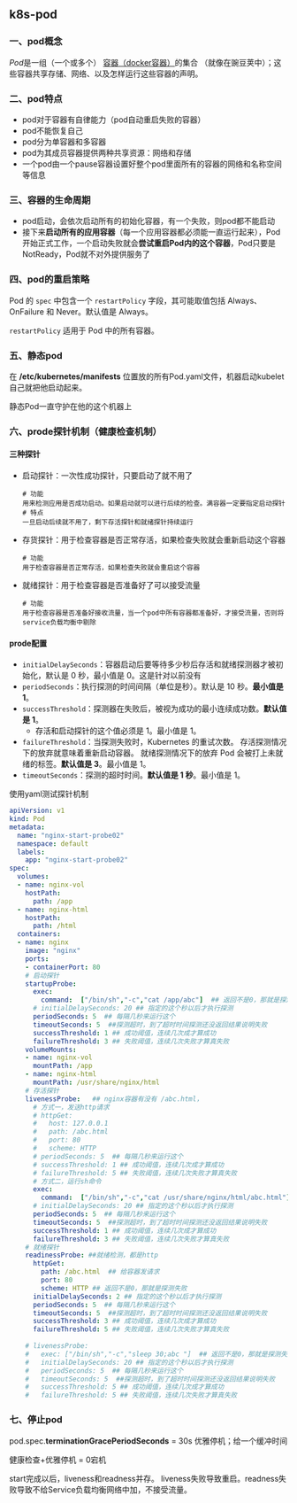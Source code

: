 ## k8s-pod

### 一、pod概念

*Pod*是一组（一个或多个） [容器（docker容器）](https://kubernetes.io/zh/docs/concepts/overview/what-is-kubernetes/#why-containers)的集合 （就像在豌豆荚中）；这些容器共享存储、网络、以及怎样运行这些容器的声明。

### 二、pod特点

- pod对于容器有自律能力（pod自动重启失败的容器）
- pod不能恢复自己
- pod分为单容器和多容器
- pod为其成员容器提供两种共享资源：网络和存储
- 一个pod由一个pause容器设置好整个pod里面所有的容器的网络和名称空间等信息

### 三、容器的生命周期

- pod启动，会依次启动所有的初始化容器，有一个失败，则pod都不能启动
- 接下来**启动所有的应用容器**（每一个应用容器都必须能一直运行起来），Pod开始正式工作，一个启动失败就会**尝试重启Pod内的这个容器**，Pod只要是NotReady，Pod就不对外提供服务了

### 四、pod的重启策略

Pod 的 `spec` 中包含一个 `restartPolicy` 字段，其可能取值包括 Always、OnFailure 和 Never。默认值是 Always。

`restartPolicy` 适用于 Pod 中的所有容器。

### 五、静态pod

在  **/etc/kubernetes/manifests** 位置放的所有Pod.yaml文件，机器启动kubelet自己就把他启动起来。

静态Pod一直守护在他的这个机器上

### 六、prode探针机制（健康检查机制）

#### 三种探针

- 启动探针：一次性成功探针，只要启动了就不用了

  ```
  # 功能
  用来检测应用是否成功启动。如果启动就可以进行后续的检查。满容器一定要指定启动探针
  # 特点
  一旦启动后续就不用了，剩下存活探针和就绪探针持续运行
  ```

- 存货探针：用于检查容器是否正常存活，如果检查失败就会重新启动这个容器

  ```
  # 功能
  用于检查容器是否正常存活，如果检查失败就会重启这个容器
  ```

- 就绪探针：用于检查容器是否准备好了可以接受流量

  ```
  # 功能
  用于检查容器是否准备好接收流量，当一个pod中所有容器都准备好，才接受流量，否则将service负载均衡中剔除
  ```

  

#### prode配置

- `initialDelaySeconds`：容器启动后要等待多少秒后存活和就绪探测器才被初始化，默认是 0 秒，最小值是 0。这是针对以前没有
- `periodSeconds`：执行探测的时间间隔（单位是秒）。默认是 10 秒。**最小值是 1**。
- `successThreshold`：探测器在失败后，被视为成功的最小连续成功数。**默认值是 1**。 
  - 存活和启动探针的这个值必须是 1。最小值是 1。
- `failureThreshold`：当探测失败时，Kubernetes 的重试次数。 存活探测情况下的放弃就意味着重新启动容器。 就绪探测情况下的放弃 Pod 会被打上未就绪的标签。**默认值是 3**。最小值是 1。
- `timeoutSeconds`：探测的超时时间。**默认值是 1 秒**。最小值是 1。 

使用yaml测试探针机制

```yaml
apiVersion: v1
kind: Pod
metadata:
  name: "nginx-start-probe02"
  namespace: default
  labels:
    app: "nginx-start-probe02"
spec:
  volumes:
  - name: nginx-vol
    hostPath: 
      path: /app
  - name: nginx-html
    hostPath: 
      path: /html
  containers:
  - name: nginx
    image: "nginx"
    ports:
    - containerPort: 80
    # 启动探针
    startupProbe:
      exec:
        command:  ["/bin/sh","-c","cat /app/abc"]  ## 返回不是0，那就是探测失败
      # initialDelaySeconds: 20 ## 指定的这个秒以后才执行探测
      periodSeconds: 5  ## 每隔几秒来运行这个
      timeoutSeconds: 5  ##探测超时，到了超时时间探测还没返回结果说明失败
      successThreshold: 1 ## 成功阈值，连续几次成才算成功
      failureThreshold: 3 ## 失败阈值，连续几次失败才算真失败
    volumeMounts:
    - name: nginx-vol
      mountPath: /app
    - name: nginx-html
      mountPath: /usr/share/nginx/html
    # 存活探针
    livenessProbe:   ## nginx容器有没有 /abc.html，
      # 方式一，发送http请求
      # httpGet:
      #   host: 127.0.0.1
      #   path: /abc.html
      #   port: 80
      #   scheme: HTTP
      # periodSeconds: 5  ## 每隔几秒来运行这个
      # successThreshold: 1 ## 成功阈值，连续几次成才算成功
      # failureThreshold: 5 ## 失败阈值，连续几次失败才算真失败
      # 方式二，运行sh命令
      exec:
        command:  ["/bin/sh","-c","cat /usr/share/nginx/html/abc.html"]  ## 返回不是0，那就是探测失败
      # initialDelaySeconds: 20 ## 指定的这个秒以后才执行探测
      periodSeconds: 5  ## 每隔几秒来运行这个
      timeoutSeconds: 5  ##探测超时，到了超时时间探测还没返回结果说明失败
      successThreshold: 1 ## 成功阈值，连续几次成才算成功
      failureThreshold: 3 ## 失败阈值，连续几次失败才算真失败
    # 就绪探针
    readinessProbe: ##就绪检测，都是http
      httpGet:  
        path: /abc.html  ## 给容器发请求
        port: 80
        scheme: HTTP ## 返回不是0，那就是探测失败
      initialDelaySeconds: 2 ## 指定的这个秒以后才执行探测
      periodSeconds: 5  ## 每隔几秒来运行这个
      timeoutSeconds: 5  ##探测超时，到了超时时间探测还没返回结果说明失败
      successThreshold: 3 ## 成功阈值，连续几次成才算成功
      failureThreshold: 5 ## 失败阈值，连续几次失败才算真失败
     
    # livenessProbe:
    #   exec: ["/bin/sh","-c","sleep 30;abc "]  ## 返回不是0，那就是探测失败
    #   initialDelaySeconds: 20 ## 指定的这个秒以后才执行探测
    #   periodSeconds: 5  ## 每隔几秒来运行这个
    #   timeoutSeconds: 5  ##探测超时，到了超时时间探测还没返回结果说明失败
    #   successThreshold: 5 ## 成功阈值，连续几次成才算成功
    #   failureThreshold: 5 ## 失败阈值，连续几次失败才算真失败
```



### 七、停止pod

pod.spec.**terminationGracePeriodSeconds** = 30s  优雅停机；给一个缓冲时间

健康检查+优雅停机 = 0宕机

start完成以后，liveness和readness并存。   liveness失败导致重启。readness失败导致不给Service负载均衡网络中加，不接受流量。  






